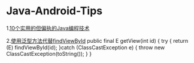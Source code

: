 # Java-Android-Tips

1.[10个实用的但偏执的Java编程技术](http://www.codeceo.com/article/10-useful-paranoid-java-coding.html)

2.[使用泛型方法代替findViewById](http://blog.chengyunfeng.com/?p=541)
  public final <E extends View> E getView(int id) {
        try {
            return (E) findViewById(id);
        }catch (ClassCastException e) {
            throw new ClassCastException(toString());
        }
  }
